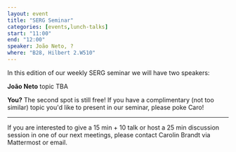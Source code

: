 ```yaml
---
layout: event
title: "SERG Seminar"
categories: [events,lunch-talks]
start: "11:00"
end: "12:00"
speaker: João Neto, ?
where: "B28, Hilbert 2.W510"
---
```


In this edition of our weekly SERG seminar we will have two speakers:

**João Neto** 
topic TBA

**You?** 
The second spot is still free! If you have a complimentary (not too similar) topic you'd like to present in our seminar, please poke Caro!

---
If you are interested to give a 15 min + 10 talk or host a 25 min discussion session in one of our next meetings, please contact Carolin Brandt via Mattermost or email.
